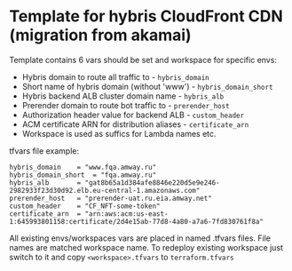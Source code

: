 # Template for hybris CloudFront CDN (migration from akamai)

Template contains 6 vars should be set and workspace for specific envs:
*    Hybris domain to route all traffic to        - ```hybris_domain```
*    Short name of hybris domain (without 'www')  - ```hybris_domain_short```
*    Hybris backend ALB cluster domain name       - ```hybris_alb```
*    Prerender domain to route bot traffic to     - ```prerender_host```
*    Authorization header value for backend ALB   - ```custom_header```
*    ACM certificate ARN for distribution aliases - ```certificate_arn```
*    Workspace is used as suffics for Lambda names etc.

tfvars file example:
```
hybris_domain    = "www.fqa.amway.ru"
hybris_domain_short  = "fqa.amway.ru"
hybris_alb       = "gat8b65a1d384afe8846e220d5e9e246-2982933f23d30d92.elb.eu-central-1.amazonaws.com"
prerender_host   = "prerender-uat.ru.eia.amway.net"
custom_header    = "CF_NFT-some-token"
certificate_arn  = "arn:aws:acm:us-east-1:645993801158:certificate/2d4e15ab-77d8-4a80-a7a6-7fd830761f8a"
```

All existing envs/workspaces vars are placed in named .tfvars files. File names are matched workspace name.
To redeploy existing workspace just switch to it and copy ```<workspace>.tfvars``` to ```terraform.tfvars```
